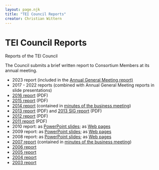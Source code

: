 ```yaml
---
layout: page.njk
title: "TEI Council Reports"
creator: Christian Wittern
---
```

# TEI Council Reports
Reports of the TEI Council



The Council submits a brief written report to Consortium Members at its annual meeting.


* 2023 report (included in the [Annual General Meeting report)](/news/2023/09/24/tei-annual-members-meeting-report/)
* 2017 \- 2022 reports (combined with Annual General Meeting reports in slide presentations)
* [2016 report](/Vault/CouncilReports/2016_TEI_Council_Report.pdf "2016 report") (PDF)
* [2015 report](/Vault/CouncilReports/2015_TEI_Council_Report.pdf "2015 report") (PDF)
* [2014 report](/Vault/MembersMeetings/2014-info/mm73.html#body.1_div.3 "2014 report") (contained in [minutes of the business meeting](/Vault/MembersMeetings/2014-info/mm73.html "minutes of the business meeting"))
* [2013 report](/Vault/CouncilReports/2013_TEI_Council_Report.pdf "2013 report") (PDF) and [2013 SIG report](/Vault/CouncilReports/2013_SIG_Report.pdf "2013 SIG report") (PDF)
* [2012 report](/Vault/CouncilReports/2012_TEI_Council_Report.pdf "2012 report") (PDF)
* [2011 report](/Vault/CouncilReports/2011_TEI_Council_Report.pdf "2011 report") (PDF)
* 2010 report: as [PowerPoint slides](/Vault/CouncilReports/2010_TEI_Council_Report.ppt "PowerPoint slides"); as [Web pages](/Vault/CouncilReports/CouncilReport2010.htm "Web pages")
* 2009 report: as [PowerPoint slides](/Vault/CouncilReports/2009_TEI_Council_Report.ppt "PowerPoint slides"); as [Web pages](/Vault/CouncilReports/CouncilReport2009.htm "Web pages")
* 2008 report: as [PowerPoint slides](/Vault/CouncilReports/2008_TEI_Council_Report.pdf "PowerPoint slides"); as [Web pages](/Vault/CouncilReports/CouncilReport2008.htm "Web pages")
* [2007 report](/Membership/Meetings/2007-Maryland/mm44.xml#CR44 "2007 report") (contained in [minutes of the business meeting](/Vault/MembersMeetings/2007-info/mm44.html "minutes of the business meeting"))
* [2006 report](reports/report-of-the-tei-council-activities-to-the-members-meeting-2006.md "2006 report")
* [2005 report](reports/tcr03-report-of-the-tei-council-to-the-members-meeting-2005.md "2005 report")
* [2004 report](reports/tcr02-report-of-the-tei-council-to-the-members-meeting-2004.md "2004 report")
* [2003 report](reports/tcr01-report-of-the-tei-council-2003.md "2003 report")
